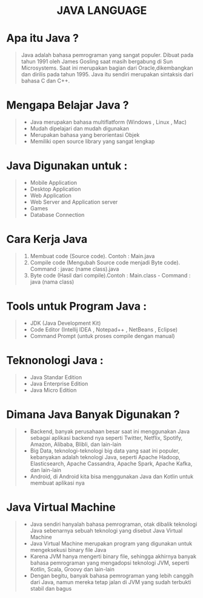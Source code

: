 <h1 align="center">JAVA LANGUAGE</h1>

# Apa itu Java ?
> Java adalah bahasa pemrograman yang sangat populer. 
> Dibuat pada tahun 1991 oleh James Gosling saat masih bergabung di Sun Microsystems.
> Saat ini merupakan bagian dari Oracle,dikembangkan dan dirilis pada tahun 1995.
> Java itu sendiri merupakan sintaksis dari bahasa C dan C++.

# Mengapa Belajar Java ?
> - Java merupakan bahasa multiflatform (Windows , Linux , Mac)
> - Mudah dipelajari dan mudah digunakan
> - Merupakan bahasa yang berorientasi Objek
> - Memiliki open source library yang sangat lengkap

# Java Digunakan untuk : 
> - Mobile Application
> - Desktop Application
> - Web Application
> - Web Server and Application server
> - Games
> - Database Connection

# Cara Kerja Java
> 1. Membuat code (Source code). Contoh : Main.java
> 2. Compile code (Mengubah Source code menjadi Byte code). Command : javac (name class).java
> 3. Byte code (Hasil dari compile).Contoh : Main.class - Command : java (nama class)

# Tools untuk Program Java :
> - JDK (Java Development Kit)
> - Code Editor (Intellij IDEA , Notepad++ , NetBeans , Eclipse)
> - Command Prompt (untuk proses compile dengan manual)

# Teknonologi Java :
> - Java Standar Edition
> - Java Enterprise Edition 
> - Java Micro Edition

# Dimana Java Banyak Digunakan ?
> - Backend, banyak perusahaan besar saat ini menggunakan Java sebagai aplikasi backend nya seperti Twitter, Netflix, Spotify, Amazon, Alibaba, Blibli, dan lain-lain 
> - Big Data, teknologi-teknologi big data yang saat ini populer, kebanyakan adalah teknologi Java, seperti Apache Hadoop, Elasticsearch, Apache Cassandra, Apache Spark, Apache Kafka, dan lain-lain 
> - Android, di Android kita bisa menggunakan Java dan Kotlin untuk membuat aplikasi nya

# Java Virtual Machine
> - Java sendiri hanyalah bahasa pemrograman, otak dibalik teknologi Java sebenarnya sebuah teknologi yang disebut Java Virtual Machine 
> - Java Virtual Machine merupakan program yang digunakan untuk mengeksekusi binary file Java 
> - Karena JVM hanya mengerti binary file, sehingga akhirnya banyak bahasa pemrograman yang mengadopsi teknologi JVM, seperti Kotlin, Scala, Groovy dan lain-lain 
> - Dengan begitu, banyak bahasa pemrograman yang lebih canggih dari Java, namun mereka tetap jalan di JVM yang sudah terbukti stabil dan bagus




